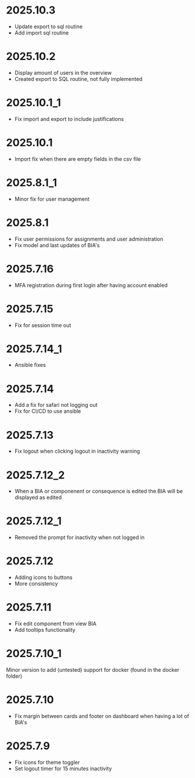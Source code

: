 # 2025.10.3
- Update export to sql routine
- Add import sql routine

# 2025.10.2
- Display amount of users in the overview
- Created export to SQL routine, not fully implemented

# 2025.10.1_1
- Fix import and export to include justifications

# 2025.10.1
- Import fix when there are empty fields in the csv file

# 2025.8.1_1
- Minor fix for user management

# 2025.8.1
- Fix user permissions for assignments and user administration
- Fix model and last updates of BIA's

# 2025.7.16
- MFA registration during first login after having account enabled 

# 2025.7.15
- Fix for session time out

# 2025.7.14_1
- Ansible fixes

# 2025.7.14
- Add a fix for safari not logging out
- Fix for CI/CD to use ansible
# 2025.7.13
- Fix logout when clicking logout in inactivity warning

# 2025.7.12_2
- When a BIA or componenent or consequence is edited the BIA will be displayed as edited

# 2025.7.12_1
- Removed the prompt for inactivity when not logged in

# 2025.7.12
- Adding icons to buttons
- More consistency

# 2025.7.11
- Fix edit component from view BIA
- Add tooltips functionality

# 2025.7.10_1
Minor version to add (untested) support for docker (found in the docker folder)

# 2025.7.10
- Fix margin between cards and footer on dashboard when having a lot of BIA's

# 2025.7.9
- Fix icons for theme toggler
- Set logout timer for 15 minutes inactivity